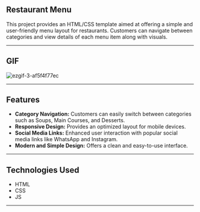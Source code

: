 ## Restaurant Menu

This project provides an HTML/CSS template aimed at offering a simple and user-friendly menu layout for restaurants. Customers can navigate between categories and view details of each menu item along with visuals.

------------
## GIF
![ezgif-3-af5f4f77ec](https://github.com/user-attachments/assets/091461e7-a279-44fc-a645-d5d77176ba77)

------------

## Features

- **Category Navigation:** Customers can easily switch between categories such as Soups, Main Courses, and Desserts.
- **Responsive Design:** Provides an optimized layout for mobile devices.
- **Social Media Links:** Enhanced user interaction with popular social media links like WhatsApp and Instagram.
- **Modern and Simple Design:** Offers a clean and easy-to-use interface.


------------


## Technologies Used
- HTML
- CSS
- JS

------------
